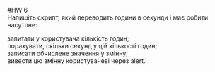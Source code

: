 #HW 6\
Напишіть скрипт, який переводить години в секунди і має робити насутпне:

запитати у користувача кількість годин;\
порахувати, скільки секунд у цій кількості годин;\
записати обчислене значення у змінну;\
вивести цю змінну користувачеві через alert.